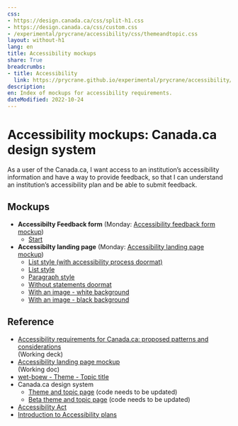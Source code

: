 ```yaml
---
css:
- https://design.canada.ca/css/split-h1.css
- https://design.canada.ca/css/custom.css
- /experimental/prycrane/accessibility/css/themeandtopic.css
layout: without-h1
lang: en
title: Accessibility mockups
share: True
breadcrumbs:
- title: Accessibility
  link: https://prycrane.github.io/experimental/prycrane/accessibility/
description: 
en: Index of mockups for accessibility requirements. 
dateModified: 2022-10-24
---
```

<div class="container">
	<div class="row">
		<div class="col-md-6">
			<h1 property="name" id="wb-cont" dir="ltr"><span class="stacked"><span>Accessibility mockups</span>: <span>Canada.ca design system</span></span></h1>
			<p>As a user of the Canada.ca, I want access to an institution’s accessibility information and have a way to provide feedback, so that I can understand an institution’s accessibility plan and be able to submit feedback.</p></div>
		<div class="col-md-6 mrgn-tp-sm hidden-sm hidden-xs provisional gc-topic-bg">
			<div data-bgimg="/experimental/prycrane/accessibility/images/univ-access-02.png"></div>
		</div>
	</div>
</div>

<h2>Mockups</h2> 
<ul>
 <li><strong>Accessibilty Feedback form</strong> (Monday: <a href="https://scma-dto.monday.com/boards/2632043469/pulses/3478278191" class="">Accessibility feedback form mockup</a>)
<ul>
  <li><a href="afeedback-01-en.html">Start</a></li>	
 </ul>  
</li>	
  <li><strong>Accessibilty landing page</strong> (Monday: <a href="https://scma-dto.monday.com/boards/2632043469/pulses/3416932460" class="">Accessibility landing page mockup</a>)
<ul>
  <li><a href="accessibility-09-en.html">List style (with accessibility process doormat)</a></li>	
  <li><a href="accessibility-01-en.html">List style</a></li>
  <li><a href="accessibility-05-en.html">Paragraph style</a></li>
  <li><a href="accessibility-02-en.html">Without statements doormat</a></li>
  <li><a href="accessibility-04-en.html">With an image - white background</a></li>  
  <li><a href="accessibility-06-en.html">With an image - black background</a></li> 
</ul>  
</li>
</ul>
<h2>Reference</h2>
<ul>
  <li><a href="https://docs.google.com/presentation/d/1A9s7r4TpSSOg0Ik65l2nf6RQeTO-6A75aLoK6llINRY/edit#slide=id.g168222990b5_0_0">Accessibility requirements for Canada.ca: proposed patterns and considerations</a><br>(Working deck)</li>
  <li><a href="https://docs.google.com/document/d/1ezTHWBwvIxQY9qtvSrfjw0FiPXWLJNA0IkQJuTO9M5I/edit#heading=h.oos2vfohf0tr">Accessibility landing page mockup</a><br>(Working doc)</li>
  <li><a href="https://wet-boew.github.io/GCWeb/templates/theme-topic/theme-topic-en.html">wet-boew - Theme - Topic title</a></li>
  <li>Canada.ca design system
    <ul>
    <li><a href="https://design.canada.ca/mandatory-templates/theme-topic.html">Theme and topic page</a> (code needs to be updated)</li>
    <li><a href="https://design.canada.ca/coded-layout/theme_topic_guidance.html">Beta theme and topic page</a> (code needs to be updated)</li>
    </ul></li>
  <li><a href="https://laws.justice.gc.ca/eng/acts/A-0.6/page-2.html#docCont">Accessibility Act</a></li>
  <li><a href="https://www.canada.ca/en/employment-social-development/programs/accessible-canada-regulations-guidance/accessibility-plans/section1.html">Introduction to Accessibility plans</a></li>
  </ul>
